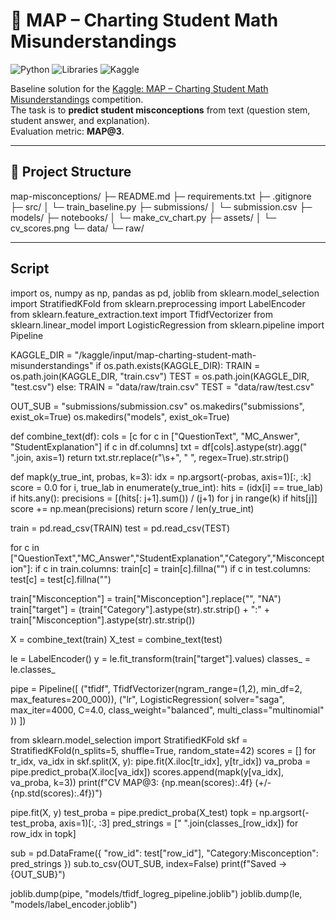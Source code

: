 # 🧮 MAP – Charting Student Math Misunderstandings

![Python](https://img.shields.io/badge/Python-3.9%2B-blue.svg)
![Libraries](https://img.shields.io/badge/Libraries-Scikit--learn%20%7C%20Pandas%20%7C%20NumPy-orange.svg)
![Kaggle](https://img.shields.io/badge/Kaggle-Competition-blue.svg)

Baseline solution for the [Kaggle: MAP – Charting Student Math Misunderstandings](https://www.kaggle.com/competitions/map-charting-student-math-misunderstandings) competition.  
The task is to **predict student misconceptions** from text (question stem, student answer, and explanation).  
Evaluation metric: **MAP@3**.

---

## 📂 Project Structure
map-misconceptions/ ├─ README.md ├─ requirements.txt ├─ .gitignore ├─ src/ │ └─ train_baseline.py ├─ submissions/ │ └─ submission.csv ├─ models/ ├─ notebooks/ │ └─ make_cv_chart.py ├─ assets/ │ └─ cv_scores.png └─ data/ └─ raw/

---

## Script

import os, numpy as np, pandas as pd, joblib
from sklearn.model_selection import StratifiedKFold
from sklearn.preprocessing import LabelEncoder
from sklearn.feature_extraction.text import TfidfVectorizer
from sklearn.linear_model import LogisticRegression
from sklearn.pipeline import Pipeline

KAGGLE_DIR = "/kaggle/input/map-charting-student-math-misunderstandings"
if os.path.exists(KAGGLE_DIR):
    TRAIN = os.path.join(KAGGLE_DIR, "train.csv")
    TEST = os.path.join(KAGGLE_DIR, "test.csv")
else:
    TRAIN = "data/raw/train.csv"
    TEST = "data/raw/test.csv"

OUT_SUB = "submissions/submission.csv"
os.makedirs("submissions", exist_ok=True)
os.makedirs("models", exist_ok=True)

def combine_text(df):
    cols = [c for c in ["QuestionText", "MC_Answer", "StudentExplanation"] if c in df.columns]
    txt = df[cols].astype(str).agg(" ".join, axis=1)
    return txt.str.replace(r"\s+", " ", regex=True).str.strip()

def mapk(y_true_int, probas, k=3):
    idx = np.argsort(-probas, axis=1)[:, :k]
    score = 0.0
    for i, true_lab in enumerate(y_true_int):
        hits = (idx[i] == true_lab)
        if hits.any():
            precisions = [(hits[: j+1].sum()) / (j+1) for j in range(k) if hits[j]]
            score += np.mean(precisions)
    return score / len(y_true_int)

train = pd.read_csv(TRAIN)
test = pd.read_csv(TEST)

for c in ["QuestionText","MC_Answer","StudentExplanation","Category","Misconception"]:
    if c in train.columns: train[c] = train[c].fillna("")
    if c in test.columns: test[c] = test[c].fillna("")

train["Misconception"] = train["Misconception"].replace("", "NA")
train["target"] = (train["Category"].astype(str).str.strip() 
                   + ":" + train["Misconception"].astype(str).str.strip())

X = combine_text(train)
X_test = combine_text(test)

le = LabelEncoder()
y = le.fit_transform(train["target"].values)
classes_ = le.classes_

pipe = Pipeline([
    ("tfidf", TfidfVectorizer(ngram_range=(1,2), min_df=2, max_features=200_000)),
    ("lr", LogisticRegression(
        solver="saga", max_iter=4000, C=4.0, class_weight="balanced", multi_class="multinomial"
    ))
])

from sklearn.model_selection import StratifiedKFold
skf = StratifiedKFold(n_splits=5, shuffle=True, random_state=42)
scores = []
for tr_idx, va_idx in skf.split(X, y):
    pipe.fit(X.iloc[tr_idx], y[tr_idx])
    va_proba = pipe.predict_proba(X.iloc[va_idx])
    scores.append(mapk(y[va_idx], va_proba, k=3))
print(f"CV MAP@3: {np.mean(scores):.4f} (+/- {np.std(scores):.4f})")

pipe.fit(X, y)
test_proba = pipe.predict_proba(X_test)
topk = np.argsort(-test_proba, axis=1)[:, :3]
pred_strings = [" ".join(classes_[row_idx]) for row_idx in topk]

sub = pd.DataFrame({
    "row_id": test["row_id"],
    "Category:Misconception": pred_strings
})
sub.to_csv(OUT_SUB, index=False)
print(f"Saved -> {OUT_SUB}")

joblib.dump(pipe, "models/tfidf_logreg_pipeline.joblib")
joblib.dump(le, "models/label_encoder.joblib")
